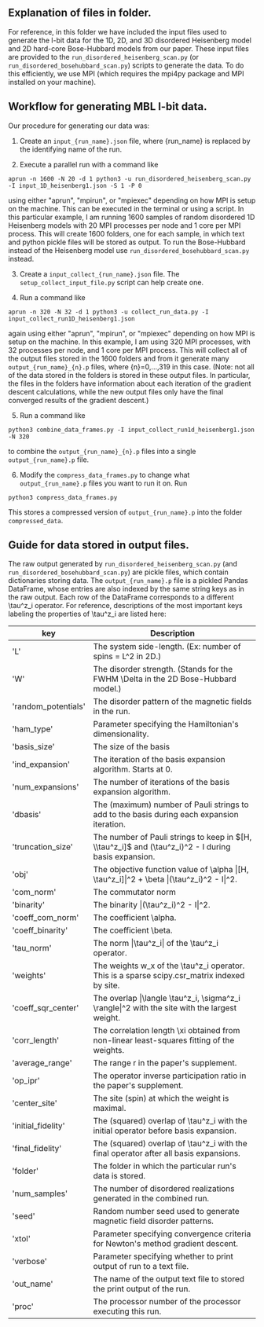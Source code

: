 ## Explanation of files in folder.

For reference, in this folder we have included the input files used to generate the l-bit data for the 1D, 2D, and 3D disordered Heisenberg model and 2D hard-core Bose-Hubbard models from our paper. These input files are provided to the `run_disordered_heisenberg_scan.py` (or `run_disordered_bosehubbard_scan.py`) scripts to generate the data. To do this efficiently, we use MPI (which requires the mpi4py package and MPI installed on your machine).

## Workflow for generating MBL l-bit data.

Our procedure for generating our data was:

1. Create an `input_{run_name}.json` file, where {run_name} is replaced by the identifying name of the run.

2. Execute a parallel run with a command like
```
aprun -n 1600 -N 20 -d 1 python3 -u run_disordered_heisenberg_scan.py -I input_1D_heisenberg1.json -S 1 -P 0
```
using either "aprun", "mpirun", or "mpiexec" depending on how MPI is setup on the machine. This can be executed in the terminal or using a script. In this particular example, I am running 1600 samples of random disordered 1D Heisenberg models with 20 MPI processes per node and 1 core per MPI process. This will create 1600 folders, one for each sample, in which text and python pickle files will be stored as output. To run the Bose-Hubbard instead of the Heisenberg model use `run_disordered_bosehubbard_scan.py` instead.

3. Create a `input_collect_{run_name}.json` file. The `setup_collect_input_file.py` script can help create one.

4. Run a command like
```
aprun -n 320 -N 32 -d 1 python3 -u collect_run_data.py -I input_collect_run1D_heisenberg1.json
```
again using either "aprun", "mpirun", or "mpiexec" depending on how MPI is setup on the machine. In this example, I am using 320 MPI processes, with 32 processes per node, and 1 core per MPI process. This will collect all of the output files stored in the 1600 folders and from it generate many `output_{run_name}_{n}.p` files, where {n}=0,...,319 in this case. (Note: not all of the data stored in the folders is stored in these output files. In particular, the files in the folders have information about each iteration of the gradient descent calculations, while the new output files only have the final converged results of the gradient descent.)

5. Run a command like
```
python3 combine_data_frames.py -I input_collect_run1d_heisenberg1.json -N 320
```
to combine the `output_{run_name}_{n}.p` files into a single `output_{run_name}.p` file.

6. Modify the `compress_data_frames.py` to change what `output_{run_name}.p` files you want to run it on. Run
```
python3 compress_data_frames.py
```
This stores a compressed version of `output_{run_name}.p` into the folder `compressed_data`.

## Guide for data stored in output files.

The raw output generated by `run_disordered_heisenberg_scan.py` (and `run_disordered_bosehubbard_scan.py`) are pickle files, which contain dictionaries storing data. The `output_{run_name}.p` file is a pickled Pandas DataFrame, whose entries are also indexed by the same string keys as in the raw output. Each row of the DataFrame corresponds to a different \\tau^z_i operator. For reference, descriptions of the most important keys labeling the properties of \\tau^z_i are listed here:

| key | Description |
| --- | ----------- |
| 'L' | The system side-length. (Ex: number of spins = L^2 in 2D.) |
| 'W' | The disorder strength. (Stands for the FWHM \Delta in the 2D Bose-Hubbard model.) |
| 'random_potentials'| The disorder pattern of the magnetic fields in the run. |
| 'ham_type' | Parameter specifying the Hamiltonian's dimensionality.  |
| 'basis_size' | The size of the basis |B| of Pauli strings used to represent \\tau^z_i. |
| 'ind_expansion' | The iteration of the basis expansion algorithm. Starts at 0. |
| 'num_expansions' | The number of iterations of the basis expansion algorithm. |
| 'dbasis' | The (maximum) number of Pauli strings to add to the basis during each expansion iteration. |
| 'truncation_size' | The number of Pauli strings to keep in $[H, \\tau^z_i]$ and (\\tau^z_i)^2 - I during basis expansion. |
| 'obj' | The objective function value of \alpha \|[H, \\tau^z_i]\|^2 + \beta \|(\\tau^z_i)^2 - I\|^2. |
| 'com_norm' | The commutator norm |[H, \\tau^z_i]|^2. |
| 'binarity' | The binarity \|(\\tau^z_i)^2 - I\|^2. |
| 'coeff_com_norm'| The coefficient \alpha. |
| 'coeff_binarity' | The coefficient \beta. |
| 'tau_norm' | The norm \|\\tau^z_i\| of the \\tau^z_i operator. |
| 'weights'  | The weights w_x of the \\tau^z_i operator. This is a sparse scipy.csr_matrix indexed by site. |
| 'coeff_sqr_center' | The overlap \|\langle \\tau^z_i, \\sigma^z_i \rangle\|^2 with the site with the largest weight. |
| 'corr_length' | The correlation length \xi obtained from non-linear least-squares fitting of the weights. |
| 'average_range' | The range r in the paper's supplement. |
| 'op_ipr' | The operator inverse participation ratio in the paper's supplement. |
| 'center_site' | The site (spin) at which the weight is maximal. |
| 'initial_fidelity' | The (squared) overlap of \\tau^z_i with the initial operator before basis expansion. |
| 'final_fidelity' | The (squared) overlap of \\tau^z_i with the final operator after all basis expansions. |
| 'folder' | The folder in which the particular run's data is stored. |
| 'num_samples' | The number of disordered realizations generated in the combined run. |
| 'seed' | Random number seed used to generate magnetic field disorder patterns. |
| 'xtol' | Parameter specifying convergence criteria for Newton's method gradient descent. |
| 'verbose' | Parameter specifying whether to print output of run to a text file. |
| 'out_name' | The name of the output text file to stored the print output of the run. |
| 'proc' | The processor number of the processor executing this run. |
